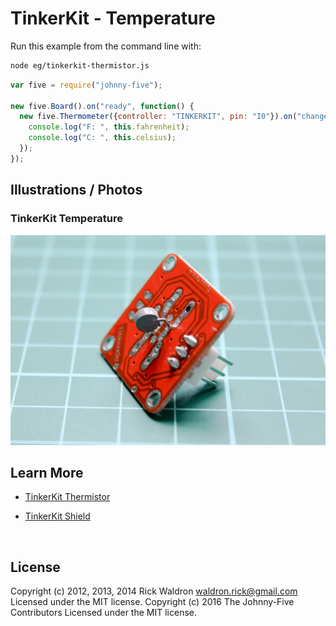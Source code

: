 <!--remove-start-->

# TinkerKit - Temperature

<!--remove-end-->








Run this example from the command line with:
```bash
node eg/tinkerkit-thermistor.js
```


```javascript
var five = require("johnny-five");

new five.Board().on("ready", function() {
  new five.Thermometer({controller: "TINKERKIT", pin: "I0"}).on("change", function() {
    console.log("F: ", this.fahrenheit);
    console.log("C: ", this.celsius);
  });
});

```


## Illustrations / Photos


### TinkerKit Temperature



![docs/images/tinkerkit-thermistor.png](images/tinkerkit-thermistor.png)  







## Learn More

- [TinkerKit Thermistor](http://tinkerkit.tihhs.nl/thermistor/)

- [TinkerKit Shield](http://tinkerkit.tihhs.nl/shield/)

&nbsp;

<!--remove-start-->

## License
Copyright (c) 2012, 2013, 2014 Rick Waldron <waldron.rick@gmail.com>
Licensed under the MIT license.
Copyright (c) 2016 The Johnny-Five Contributors
Licensed under the MIT license.

<!--remove-end-->
